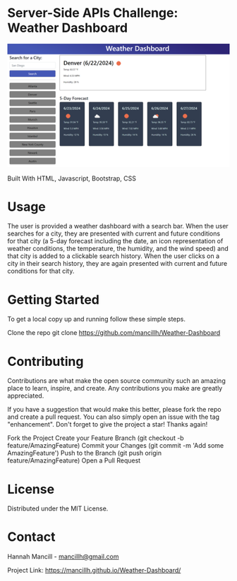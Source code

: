 # Server-Side APIs Challenge: Weather Dashboard

![Screenshot of Weather Dashboard](<assets/images/Weather Dashboard screenshot.png>)

Built With HTML, Javascript, Bootstrap, CSS

# Usage
The user is provided a weather dashboard with a search bar. When the user searches for a city, they are presented with current and future conditions for that city (a 5-day forecast including the date, an icon representation of weather conditions, the temperature, the humidity, and the wind speed) and that city is added to a clickable search history. When the user clicks on a city in their search history, they are again presented with current and future conditions for that city.

# Getting Started
To get a local copy up and running follow these simple steps.

Clone the repo
git clone https://github.com/mancillh/Weather-Dashboard

# Contributing
Contributions are what make the open source community such an amazing place to learn, inspire, and create. Any contributions you make are greatly appreciated.

If you have a suggestion that would make this better, please fork the repo and create a pull request. You can also simply open an issue with the tag "enhancement". Don't forget to give the project a star! Thanks again!

Fork the Project
Create your Feature Branch (git checkout -b feature/AmazingFeature)
Commit your Changes (git commit -m 'Add some AmazingFeature')
Push to the Branch (git push origin feature/AmazingFeature)
Open a Pull Request

# License
Distributed under the MIT License. 

# Contact
Hannah Mancill - mancillh@gmail.com

Project Link: https://mancillh.github.io/Weather-Dashboard/



